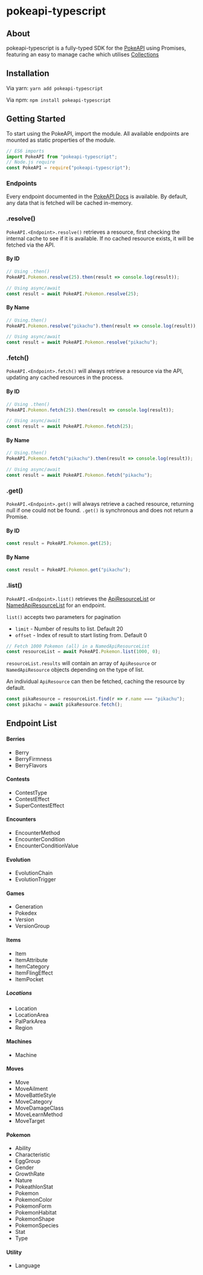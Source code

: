 # pokeapi-typescript

## About

pokeapi-typescript is a fully-typed SDK for the [PokeAPI](https://pokeapi.co) using Promises, featuring an easy to manage cache which utilises [Collections](https://github.com/discordjs/collection)

## Installation

Via yarn: `yarn add pokeapi-typescript`

Via npm: `npm install pokeapi-typescript`

## Getting Started

To start using the PokeAPI, import the module. All available endpoints are mounted as static properties of the module.
```js
// ES6 imports
import PokeAPI from "pokeapi-typescript";
// Node.js require
const PokeAPI = require("pokeapi-typescript");
```

### Endpoints

Every endpoint documented in the [PokeAPI Docs](https://pokeapi.co/docs/v2.html) is available. By default, any data that is fetched will be cached in-memory.

### .resolve()

`PokeAPI.<Endpoint>.resolve()` retrieves a resource, first checking the internal cache to see if it is available. If no cached resource exists, it will be fetched via the API.

#### By ID
```js
// Using .then()
PokeAPI.Pokemon.resolve(25).then(result => console.log(result));

// Using async/await
const result = await PokeAPI.Pokemon.resolve(25);
```

#### By Name
```js
// Using.then()
PokeAPI.Pokemon.resolve("pikachu").then(result => console.log(result));

// Using async/await
const result = await PokeAPI.Pokemon.resolve("pikachu");
```

### .fetch()

`PokeAPI.<Endpoint>.fetch()` will always retrieve a resource via the API, updating any cached resources in the process.

#### By ID
```js
// Using .then()
PokeAPI.Pokemon.fetch(25).then(result => console.log(result));

// Using async/await
const result = await PokeAPI.Pokemon.fetch(25);
```

#### By Name
```js
// Using.then()
PokeAPI.Pokemon.fetch("pikachu").then(result => console.log(result));

// Using async/await
const result = await PokeAPI.Pokemon.fetch("pikachu");
```

### .get()

`PokeAPI.<Endpoint>.get()` will always retrieve a cached resource, returning null if one could not be found. `.get()` is synchronous and does not return a Promise.

#### By ID
```js
const result = PokeAPI.Pokemon.get(25);
```

#### By Name
```js
const result = PokeAPI.Pokemon.get("pikachu");
```

### .list()

`PokeAPI.<Endpoint>.list()` retrieves the [ApiResourceList](https://pokeapi.co/docs/v2.html#un-named) or [NamedApiResourceList](https://pokeapi.co/docs/v2.html#named) for an endpoint.

`list()` accepts two parameters for pagination
 - `limit` - Number of results to list. Default 20
 - `offset` - Index of result to start listing from. Default 0

```js
// Fetch 1000 Pokemon (all) in a NamedApiResourceList
const resourceList = await PokeAPI.Pokemon.list(1000, 0);
```
`resourceList.results` will contain an array of `ApiResource` or `NamedApiResource` objects depending on the type of list.

An individual `ApiResource` can then be fetched, caching the resource by default.

```js
const pikaResource = resourceList.find(r => r.name === "pikachu");
const pikachu = await pikaResource.fetch();
```

## Endpoint List

#### Berries

 - Berry
 - BerryFirmness
 - BerryFlavors

#### Contests

 - ContestType
 - ContestEffect
 - SuperContestEffect

#### Encounters

 - EncounterMethod
 - EncounterCondition
 - EncounterConditionValue

#### Evolution

 - EvolutionChain
 - EvolutionTrigger

#### Games

 - Generation
 - Pokedex
 - Version
 - VersionGroup

#### Items

 - Item
 - ItemAttribute
 - ItemCategory
 - ItemFlingEffect
 - ItemPocket

##### Locations

 - Location
 - LocationArea
 - PalParkArea
 - Region

#### Machines

 - Machine

#### Moves

 - Move
 - MoveAilment
 - MoveBattleStyle
 - MoveCategory
 - MoveDamageClass
 - MoveLearnMethod
 - MoveTarget

#### Pokemon

 - Ability
 - Characteristic
 - EggGroup
 - Gender
 - GrowthRate
 - Nature
 - PokeathlonStat
 - Pokemon
 - PokemonColor
 - PokemonForm
 - PokemonHabitat
 - PokemonShape
 - PokemonSpecies
 - Stat
 - Type

#### Utility

 - Language